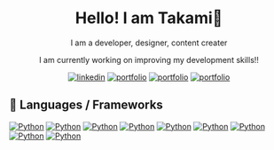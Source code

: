 <h1 align="center">Hello! I am Takami🌝</h1>
<p align="center">I am a developer, designer, content creater</p>
<p align="center">I am currently working on improving my development skills!!</p>


<p align="center">
  <a href="www.linkedin.com/in/takamiinagaki/">
  <img alt="linkedin" title="Linkedin Profile" src="https://img.shields.io/badge/linkedin-%230077B5.svg?&style=for-the-badge&logo=linkedin&logoColor=white"/></a>

  <a href="www.linkedin.com/in/takamiinagaki/">
  <img alt="portfolio" title="Portfolio" src="https://img.shields.io/badge/portfolio-black?style=for-the-badge&color=FEA500&link=https%3A%2F%2Fwww.takamiinagaki.com%2F"/></a>
  
  <a href="www.linkedin.com/in/takamiinagaki/">
  <img alt="portfolio" title="Portfolio" src="https://img.shields.io/badge/instagram-pink?style=for-the-badge&logo=instagram&logoColor=black&link=https%3A%2F%2Fwww.instagram.com%2F%2F"/></a>

  <a href="www.linkedin.com/in/takamiinagaki/">
  <img alt="portfolio" title="Portfolio" src="https://img.shields.io/badge/spotify-F5F5F5?style=for-the-badge&logo=spotify"/>
  </a>
  <br/>
</p>

<p>
  <h2 align='left'> 🔨 Languages / Frameworks </h2>
    <a href=""><img alt="Python" src="https://img.shields.io/badge/javascript-black?style=flat&logo=javascript&logoColor=black&color=FFD43D"></a>
    <a href=""><img alt="Python" src="https://img.shields.io/badge/nextjs-black?style=flat&logo=nextdotjs&logoColor=white&color=black"></a>
    <a href=""><img alt="Python" src="https://img.shields.io/badge/html-black?style=flat&logo=html5&logoColor=white&color=FF6D1B"></a>
    <a href=""><img alt="Python" src="https://img.shields.io/badge/css-black?style=flat&logo=css3&logoColor=white&color=1B9FFF"></a>
    <a href=""><img alt="Python" src="https://img.shields.io/badge/expo-black?style=flat&logo=expo&logoColor=black&color=D4D5E6"></a>
    <a href=""><img alt="Python" src="https://img.shields.io/badge/expo-%238DFFF8?style=flat&logo=react&logoColor=8DFFF8&color=000230"></a>
    <a href=""><img alt="Python" src="https://img.shields.io/badge/wordpress-black?style=flat&logo=wordpress&logoColor=515151&color=white"></a>
    <a href=""><img alt="Python" src="https://img.shields.io/badge/typescript-black?style=flat&logo=typescript&logoColor=white&color=3078C6"></a>
   <a href=""><img alt="Python" src="https://img.shields.io/badge/postgreSQL-black?style=flat&logo=postgresql&logoColor=white&color=1C86C2"></a>
   
</p>



